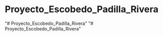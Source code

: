 # Proyecto_Escobedo_Padilla_Rivera
"# Proyecto_Escobedo_Padilla_Rivera" 
"# Proyecto_Escobedo_Padilla_Rivera" 
